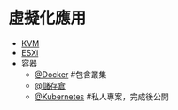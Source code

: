 # 虛擬化應用

- [KVM](./kvm/)
- [ESXi](./esxi/)
- 容器
    - [@Docker](https://github.com/48763/docker-tutorial) #包含叢集
    - [@儲存倉](https://github.com/48763/docker-tutorial/tree/master/registry)
    - [@Kubernetes](https://github.com/48763/kubernetes-tutorial) #私人專案，完成後公開